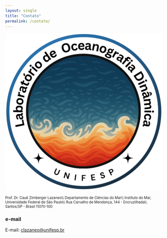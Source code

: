 ```yaml
---
layout: single
title: "Contato"
permalink: /contato/
---
```


![Logo do LOD](assets/images/LOD_logo_lr.png)


<p style="font-size: 0.8em;">Prof. Dr. Cauê Zirnberger Lazaneo\\
Departamento de Ciências do Mar\\
Instituto do Mar, Universidade Federal de São Paulo\\
Rua Carvalho de Mendonça, 144 - Encruzilhada\\
Santos/SP - Brasil  11070-100
</p>

### e-mail 
E-mail: clazaneo@unifesp.br
